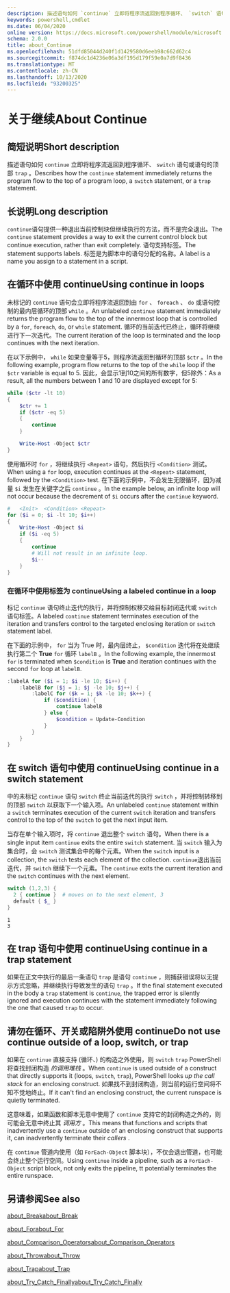 ```yaml
---
description: 描述语句如何 `continue` 立即将程序流返回到程序循环、 `switch` 语句或语句的顶部 `trap` 。
keywords: powershell,cmdlet
ms.date: 06/04/2020
online version: https://docs.microsoft.com/powershell/module/microsoft.powershell.core/about/about_continue?view=powershell-5.1&WT.mc_id=ps-gethelp
schema: 2.0.0
title: about_Continue
ms.openlocfilehash: 51dfd85044d240f1d1429580d6eeb98c662d62c4
ms.sourcegitcommit: f874dc1d4236e06a3df195d179f59e0a7d9f8436
ms.translationtype: MT
ms.contentlocale: zh-CN
ms.lasthandoff: 10/13/2020
ms.locfileid: "93200325"
---
```

# <a name="about-continue"></a><span data-ttu-id="2197f-104">关于继续</span><span class="sxs-lookup"><span data-stu-id="2197f-104">About Continue</span></span>

## <a name="short-description"></a><span data-ttu-id="2197f-105">简短说明</span><span class="sxs-lookup"><span data-stu-id="2197f-105">Short description</span></span>

<span data-ttu-id="2197f-106">描述语句如何 `continue` 立即将程序流返回到程序循环、 `switch` 语句或语句的顶部 `trap` 。</span><span class="sxs-lookup"><span data-stu-id="2197f-106">Describes how the `continue` statement immediately returns the program flow to the top of a program loop, a `switch` statement, or a `trap` statement.</span></span>

## <a name="long-description"></a><span data-ttu-id="2197f-107">长说明</span><span class="sxs-lookup"><span data-stu-id="2197f-107">Long description</span></span>

<span data-ttu-id="2197f-108">`continue`语句提供一种退出当前控制块但继续执行的方法，而不是完全退出。</span><span class="sxs-lookup"><span data-stu-id="2197f-108">The `continue` statement provides a way to exit the current control block but continue execution, rather than exit completely.</span></span> <span data-ttu-id="2197f-109">语句支持标签。</span><span class="sxs-lookup"><span data-stu-id="2197f-109">The statement supports labels.</span></span>
<span data-ttu-id="2197f-110">标签是为脚本中的语句分配的名称。</span><span class="sxs-lookup"><span data-stu-id="2197f-110">A label is a name you assign to a statement in a script.</span></span>

## <a name="using-continue-in-loops"></a><span data-ttu-id="2197f-111">在循环中使用 continue</span><span class="sxs-lookup"><span data-stu-id="2197f-111">Using continue in loops</span></span>

<span data-ttu-id="2197f-112">未标记的 `continue` 语句会立即将程序流返回到由 `for` 、 `foreach` 、 `do` 或语句控制的最内层循环的顶部 `while` 。</span><span class="sxs-lookup"><span data-stu-id="2197f-112">An unlabeled `continue` statement immediately returns the program flow to the top of the innermost loop that is controlled by a `for`, `foreach`, `do`, or `while` statement.</span></span> <span data-ttu-id="2197f-113">循环的当前迭代已终止，循环将继续进行下一次迭代。</span><span class="sxs-lookup"><span data-stu-id="2197f-113">The current iteration of the loop is terminated and the loop continues with the next iteration.</span></span>

<span data-ttu-id="2197f-114">在以下示例中， `while` 如果变量等于5，则程序流返回到循环的顶部 `$ctr` 。</span><span class="sxs-lookup"><span data-stu-id="2197f-114">In the following example, program flow returns to the top of the `while` loop if the `$ctr` variable is equal to 5.</span></span> <span data-ttu-id="2197f-115">因此，会显示1到10之间的所有数字，但5除外：</span><span class="sxs-lookup"><span data-stu-id="2197f-115">As a result, all the numbers between 1 and 10 are displayed except for 5:</span></span>

```powershell
while ($ctr -lt 10)
{
    $ctr += 1
    if ($ctr -eq 5)
    {
        continue
    }

    Write-Host -Object $ctr
}
```

<span data-ttu-id="2197f-116">使用循环时 `for` ，将继续执行 `<Repeat>` 语句，然后执行 `<Condition>` 测试。</span><span class="sxs-lookup"><span data-stu-id="2197f-116">When using a `for` loop, execution continues at the `<Repeat>` statement, followed by the `<Condition>` test.</span></span> <span data-ttu-id="2197f-117">在下面的示例中，不会发生无限循环，因为减量 `$i` 发生在关键字之后 `continue` 。</span><span class="sxs-lookup"><span data-stu-id="2197f-117">In the example below, an infinite loop will not occur because the decrement of `$i` occurs after the `continue` keyword.</span></span>

```powershell
#   <Init>  <Condition> <Repeat>
for ($i = 0; $i -lt 10; $i++)
{
    Write-Host -Object $i
    if ($i -eq 5)
    {
        continue
        # Will not result in an infinite loop.
        $i--
    }
}
```

### <a name="using-a-labeled-continue-in-a-loop"></a><span data-ttu-id="2197f-118">在循环中使用标签为 continue</span><span class="sxs-lookup"><span data-stu-id="2197f-118">Using a labeled continue in a loop</span></span>

<span data-ttu-id="2197f-119">标记 `continue` 语句终止迭代的执行，并将控制权移交给目标封闭迭代或 `switch` 语句标签。</span><span class="sxs-lookup"><span data-stu-id="2197f-119">A labeled `continue` statement terminates execution of the iteration and transfers control to the targeted enclosing iteration or `switch` statement label.</span></span>

<span data-ttu-id="2197f-120">在下面的示例中， `for` 当为 True 时，最内层终止， `$condition` 迭代将在处继续执行第二个 **True** `for` 循环 `labelB` 。</span><span class="sxs-lookup"><span data-stu-id="2197f-120">In the following example, the innermost `for` is terminated when `$condition` is **True** and iteration continues with the second `for` loop at `labelB`.</span></span>

```powershell
:labelA for ($i = 1; $i -le 10; $i++) {
    :labelB for ($j = 1; $j -le 10; $j++) {
        :labelC for ($k = 1; $k -le 10; $k++) {
            if ($condition) {
                continue labelB
            } else {
                $condition = Update-Condition
            }
        }
    }
}
```

## <a name="using-continue-in-a-switch-statement"></a><span data-ttu-id="2197f-121">在 switch 语句中使用 continue</span><span class="sxs-lookup"><span data-stu-id="2197f-121">Using continue in a switch statement</span></span>

<span data-ttu-id="2197f-122">中的未标记 `continue` 语句 `switch` 终止当前迭代的执行 `switch` ，并将控制转移到的顶部 `switch` 以获取下一个输入项。</span><span class="sxs-lookup"><span data-stu-id="2197f-122">An unlabeled `continue` statement within a `switch` terminates execution of the current `switch` iteration and transfers control to the top of the `switch` to get the next input item.</span></span>

<span data-ttu-id="2197f-123">当存在单个输入项时，将 `continue` 退出整个 `switch` 语句。</span><span class="sxs-lookup"><span data-stu-id="2197f-123">When there is a single input item `continue` exits the entire `switch` statement.</span></span>
<span data-ttu-id="2197f-124">当 `switch` 输入为集合时，会 `switch` 测试集合中的每个元素。</span><span class="sxs-lookup"><span data-stu-id="2197f-124">When the `switch` input is a collection, the `switch` tests each element of the collection.</span></span> <span data-ttu-id="2197f-125">`continue`退出当前迭代，并 `switch` 继续下一个元素。</span><span class="sxs-lookup"><span data-stu-id="2197f-125">The `continue` exits the current iteration and the `switch` continues with the next element.</span></span>

```powershell
switch (1,2,3) {
  2 { continue }  # moves on to the next element, 3
  default { $_ }
}
```

```Output
1
3
```

## <a name="using-continue-in-a-trap-statement"></a><span data-ttu-id="2197f-126">在 trap 语句中使用 continue</span><span class="sxs-lookup"><span data-stu-id="2197f-126">Using continue in a trap statement</span></span>

<span data-ttu-id="2197f-127">如果在正文中执行的最后一条语句 `trap` 是语句 `continue` ，则捕获错误将以无提示方式忽略，并继续执行导致发生的语句 `trap` 。</span><span class="sxs-lookup"><span data-stu-id="2197f-127">If the final statement executed in the body a `trap` statement is `continue`, the trapped error is silently ignored and execution continues with the statement immediately following the one that caused `trap` to occur.</span></span>

## <a name="do-not-use-continue-outside-of-a-loop-switch-or-trap"></a><span data-ttu-id="2197f-128">请勿在循环、开关或陷阱外使用 continue</span><span class="sxs-lookup"><span data-stu-id="2197f-128">Do not use continue outside of a loop, switch, or trap</span></span>

<span data-ttu-id="2197f-129">如果在 `continue` 直接支持 (循环、) 的构造之外使用，则 `switch` `trap` PowerShell 将查找封闭构造 _的调用堆栈_ 。</span><span class="sxs-lookup"><span data-stu-id="2197f-129">When `continue` is used outside of a construct that directly supports it (loops, `switch`, `trap`), PowerShell looks _up the call stack_ for an enclosing construct.</span></span> <span data-ttu-id="2197f-130">如果找不到封闭构造，则当前的运行空间将不知不觉地终止。</span><span class="sxs-lookup"><span data-stu-id="2197f-130">If it can't find an enclosing construct, the current runspace is quietly terminated.</span></span>

<span data-ttu-id="2197f-131">这意味着，如果函数和脚本无意中使用了 `continue` 支持它的封闭构造之外的，则可能会无意中终止其 _调用方_ 。</span><span class="sxs-lookup"><span data-stu-id="2197f-131">This means that functions and scripts that inadvertently use a `continue` outside of an enclosing construct that supports it, can inadvertently terminate their _callers_ .</span></span>

<span data-ttu-id="2197f-132">在 `continue` 管道内使用（如 `ForEach-Object` 脚本块），不仅会退出管道，也可能会终止整个运行空间。</span><span class="sxs-lookup"><span data-stu-id="2197f-132">Using `continue` inside a pipeline, such as a `ForEach-Object` script block, not only exits the pipeline, tt potentially terminates the entire runspace.</span></span>

## <a name="see-also"></a><span data-ttu-id="2197f-133">另请参阅</span><span class="sxs-lookup"><span data-stu-id="2197f-133">See also</span></span>

[<span data-ttu-id="2197f-134">about_Break</span><span class="sxs-lookup"><span data-stu-id="2197f-134">about_Break</span></span>](about_Break.md)

[<span data-ttu-id="2197f-135">about_For</span><span class="sxs-lookup"><span data-stu-id="2197f-135">about_For</span></span>](about_For.md)

[<span data-ttu-id="2197f-136">about_Comparison_Operators</span><span class="sxs-lookup"><span data-stu-id="2197f-136">about_Comparison_Operators</span></span>](about_Comparison_Operators.md)

[<span data-ttu-id="2197f-137">about_Throw</span><span class="sxs-lookup"><span data-stu-id="2197f-137">about_Throw</span></span>](about_Throw.md)

[<span data-ttu-id="2197f-138">about_Trap</span><span class="sxs-lookup"><span data-stu-id="2197f-138">about_Trap</span></span>](about_Trap.md)

[<span data-ttu-id="2197f-139">about_Try_Catch_Finally</span><span class="sxs-lookup"><span data-stu-id="2197f-139">about_Try_Catch_Finally</span></span>](about_Try_Catch_Finally.md)
